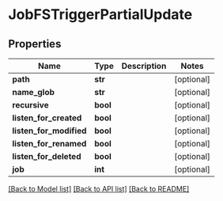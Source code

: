 # JobFSTriggerPartialUpdate


## Properties

Name | Type | Description | Notes
------------ | ------------- | ------------- | -------------
**path** | **str** |  | [optional] 
**name_glob** | **str** |  | [optional] 
**recursive** | **bool** |  | [optional] 
**listen_for_created** | **bool** |  | [optional] 
**listen_for_modified** | **bool** |  | [optional] 
**listen_for_renamed** | **bool** |  | [optional] 
**listen_for_deleted** | **bool** |  | [optional] 
**job** | **int** |  | [optional] 

[[Back to Model list]](../#documentation-for-models) [[Back to API list]](../#documentation-for-api-endpoints) [[Back to README]](../)


